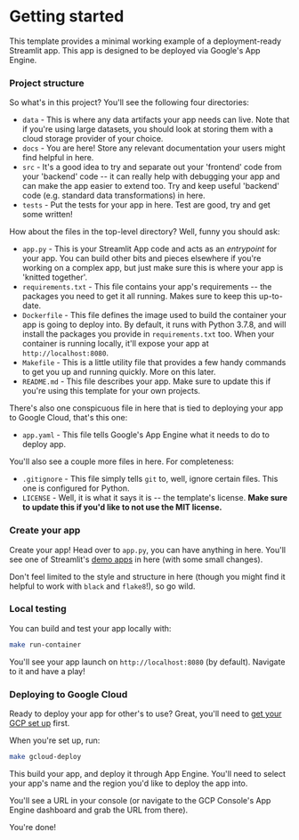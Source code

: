 # Getting started

This template provides a minimal working example of a deployment-ready Streamlit app. This app is designed to be deployed via Google's App Engine.

### Project structure

So what's in this project? You'll see the following four directories:

* `data` - This is where any data artifacts your app needs can live. Note that if you're using large datasets, you should look at storing them with a cloud storage provider of your choice.
* `docs` - You are here! Store any relevant documentation your users might find helpful in here.
* `src` - It's a good idea to try and separate out your 'frontend' code from your 'backend' code -- it can really help with debugging your app and can make the app easier to extend too. Try and keep useful 'backend' code (e.g. standard data transformations) in here.
* `tests` - Put the tests for your app in here. Test are good, try and get some written!

How about the files in the top-level directory? Well, funny you should ask:

* `app.py` - This is your Streamlit App code and acts as an _entrypoint_ for your app. You can build other bits and pieces elsewhere if you're working on a complex app, but just make sure this is where your app is 'knitted together'.
* `requirements.txt` - This file contains your app's requirements -- the packages you need to get it all running. Makes sure to keep this up-to-date.
* `Dockerfile` - This file defines the image used to build the container your app is going to deploy into. By default, it runs with Python 3.7.8, and will install the packages you provide in `requirements.txt` too. When your container is running locally, it'll expose your app at `http://localhost:8080`.
* `Makefile` - This is a little utility file that provides a few handy commands to get you up and running quickly. More on this later.
* `README.md` - This file describes your app. Make sure to update this if you're using this template for your own projects.
 
 There's also one conspicuous file in here that is tied to deploying your app to Google Cloud, that's this one:
 
* `app.yaml` - This file tells Google's App Engine what it needs to do to deploy app.

You'll also see a couple more files in here. For completeness:

* `.gitignore` - This file simply tells `git` to, well, ignore certain files. This one is configured for Python. 
* `LICENSE` - Well, it is what it says it is -- the template's license. **Make sure to update this if you'd like to not use the MIT license.**

### Create your app

Create your app! Head over to `app.py`, you can have anything in here. You'll see one of Streamlit's [demo apps](https://raw.githubusercontent.com/streamlit/demo-uber-nyc-pickups/master/app.py) in here (with some small changes).

Don't feel limited to the style and structure in here (though you might find it helpful to work with `black` and `flake8`!), so go wild.

### Local testing

You can build and test your app locally with:

```bash
make run-container
```

You'll see your app launch on `http://localhost:8080` (by default). Navigate to it and have a play!

### Deploying to Google Cloud

Ready to deploy your app for other's to use? Great, you'll need to [get your GCP set up](https://cloud.google.com/appengine/docs/flexible/custom-runtimes/quickstart) first.

When you're set up, run:

```bash
make gcloud-deploy
```

This build your app, and deploy it through App Engine. You'll need to select your app's name and the region you'd like to deploy the app into.

You'll see a URL in your console (or navigate to the GCP Console's App Engine dashboard and grab the URL from there).

You're done! 